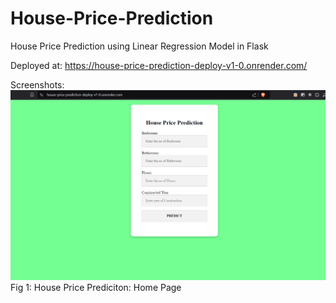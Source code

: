 # House-Price-Prediction
House Price Prediction using Linear Regression Model in Flask

Deployed at: https://house-price-prediction-deploy-v1-0.onrender.com/

Screenshots:
![Home Page](image.png)
Fig 1: House Price Prediciton: Home Page
